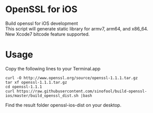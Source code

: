 OpenSSL for iOS
=================
Build openssl for iOS development  
This script will generate static library for armv7, arm64, and x86_64.  
New Xcode7 bitcode feature supported.


Usage
=================
Copy the following lines to your Terminal.app
```
curl -O http://www.openssl.org/source/openssl-1.1.1.tar.gz
tar xf openssl-1.1.1.tar.gz
cd openssl-1.1.1
curl https://raw.githubusercontent.com/sinofool/build-openssl-ios/master/build_openssl_dist.sh |bash
```
Find the result folder openssl-ios-dist on your desktop.
